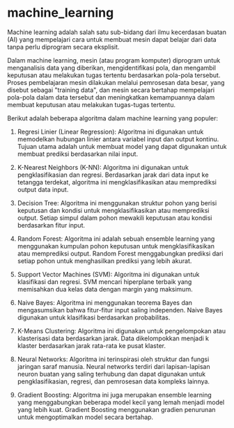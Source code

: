 # machine_learning
Machine learning adalah salah satu sub-bidang dari ilmu kecerdasan buatan (AI) yang mempelajari cara untuk membuat mesin dapat belajar dari data tanpa perlu diprogram secara eksplisit.

Dalam machine learning, mesin (atau program komputer) diprogram untuk menganalisis data yang diberikan, mengidentifikasi pola, dan mengambil keputusan atau melakukan tugas tertentu berdasarkan pola-pola tersebut. Proses pembelajaran mesin dilakukan melalui pemrosesan data besar, yang disebut sebagai "training data", dan mesin secara bertahap mempelajari pola-pola dalam data tersebut dan meningkatkan kemampuannya dalam membuat keputusan atau melakukan tugas-tugas tertentu.

Berikut adalah beberapa algoritma dalam machine learning yang populer:

1. Regresi Linier (Linear Regression): Algoritma ini digunakan untuk memodelkan hubungan linier antara variabel input dan output kontinu. Tujuan utama adalah untuk membuat model yang dapat digunakan untuk membuat prediksi berdasarkan nilai input.

2. K-Nearest Neighbors (K-NN): Algoritma ini digunakan untuk pengklasifikasian dan regresi. Berdasarkan jarak dari data input ke tetangga terdekat, algoritma ini mengklasifikasikan atau memprediksi output data input.

3. Decision Tree: Algoritma ini menggunakan struktur pohon yang berisi keputusan dan kondisi untuk mengklasifikasikan atau memprediksi output. Setiap simpul dalam pohon mewakili keputusan atau kondisi berdasarkan fitur input.

4. Random Forest: Algoritma ini adalah sebuah ensemble learning yang menggunakan kumpulan pohon keputusan untuk mengklasifikasikan atau memprediksi output. Random Forest menggabungkan prediksi dari setiap pohon untuk menghasilkan prediksi yang lebih akurat.

5. Support Vector Machines (SVM): Algoritma ini digunakan untuk klasifikasi dan regresi. SVM mencari hiperplane terbaik yang memisahkan dua kelas data dengan margin yang maksimum.

6. Naive Bayes: Algoritma ini menggunakan teorema Bayes dan mengasumsikan bahwa fitur-fitur input saling independen. Naive Bayes digunakan untuk klasifikasi berdasarkan probabilitas.

7. K-Means Clustering: Algoritma ini digunakan untuk pengelompokan atau klasterisasi data berdasarkan jarak. Data dikelompokkan menjadi k klaster berdasarkan jarak rata-rata ke pusat klaster.

8. Neural Networks: Algoritma ini terinspirasi oleh struktur dan fungsi jaringan saraf manusia. Neural networks terdiri dari lapisan-lapisan neuron buatan yang saling terhubung dan dapat digunakan untuk pengklasifikasian, regresi, dan pemrosesan data kompleks lainnya.

7. Gradient Boosting: Algoritma ini juga merupakan ensemble learning yang menggabungkan beberapa model kecil yang lemah menjadi model yang lebih kuat. Gradient Boosting menggunakan gradien penurunan untuk mengoptimalkan model secara bertahap.
